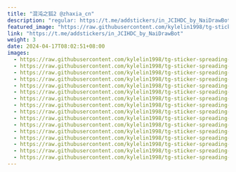 ```yaml
---
title: "混沌之狐2 @zhaxia_cn"
description: "regular: https://t.me/addstickers/in_JCIHDC_by_NaiDrawBot"
featured_image: "https://raw.githubusercontent.com/kylelin1998/tg-sticker-spreading-worldwide-images/main/img/52631f14-2d41-41d9-8466-69c2aeeef9ca.jpg"
link: "https://t.me/addstickers/in_JCIHDC_by_NaiDrawBot"
weight: 3
date: 2024-04-17T08:02:51+08:00
images:
  - https://raw.githubusercontent.com/kylelin1998/tg-sticker-spreading-worldwide-images/main/img/52631f14-2d41-41d9-8466-69c2aeeef9ca.jpg
  - https://raw.githubusercontent.com/kylelin1998/tg-sticker-spreading-worldwide-images/main/img/0cc17e98-0ffb-49a3-bb86-b1207ab00286.jpg
  - https://raw.githubusercontent.com/kylelin1998/tg-sticker-spreading-worldwide-images/main/img/53ac375f-c541-4e4a-847f-b50b35b015d2.jpg
  - https://raw.githubusercontent.com/kylelin1998/tg-sticker-spreading-worldwide-images/main/img/98b84c92-9247-4ae8-aaa7-1df3a6023619.jpg
  - https://raw.githubusercontent.com/kylelin1998/tg-sticker-spreading-worldwide-images/main/img/2e5c3fdd-bb5d-4399-8c3e-40c6c32bf47d.jpg
  - https://raw.githubusercontent.com/kylelin1998/tg-sticker-spreading-worldwide-images/main/img/b4eb50c2-e568-492c-94d6-b98a760b197b.jpg
  - https://raw.githubusercontent.com/kylelin1998/tg-sticker-spreading-worldwide-images/main/img/615100a1-56c3-4520-9030-ae6c7a13c019.jpg
  - https://raw.githubusercontent.com/kylelin1998/tg-sticker-spreading-worldwide-images/main/img/533abdbb-2f47-44ac-921a-b8debfffccf8.jpg
  - https://raw.githubusercontent.com/kylelin1998/tg-sticker-spreading-worldwide-images/main/img/f2d97be9-bd15-4409-88cc-dfb3b578ade8.jpg
  - https://raw.githubusercontent.com/kylelin1998/tg-sticker-spreading-worldwide-images/main/img/57a9460b-1763-4c49-96d1-40e73471e057.jpg
  - https://raw.githubusercontent.com/kylelin1998/tg-sticker-spreading-worldwide-images/main/img/318d3264-674a-40fc-8b11-b817e4f1b909.jpg
  - https://raw.githubusercontent.com/kylelin1998/tg-sticker-spreading-worldwide-images/main/img/eb088fbe-b47c-409e-a237-6a8812cc3f64.jpg
  - https://raw.githubusercontent.com/kylelin1998/tg-sticker-spreading-worldwide-images/main/img/23bd8523-13a4-4520-914c-539af7a729a1.jpg
  - https://raw.githubusercontent.com/kylelin1998/tg-sticker-spreading-worldwide-images/main/img/df23d793-3100-4964-842f-9611fade123d.jpg
  - https://raw.githubusercontent.com/kylelin1998/tg-sticker-spreading-worldwide-images/main/img/b96dba6b-928c-41ab-9570-0240b157d7db.jpg
  - https://raw.githubusercontent.com/kylelin1998/tg-sticker-spreading-worldwide-images/main/img/005cf37a-c5eb-4633-85bf-56638342595e.jpg
---
```

